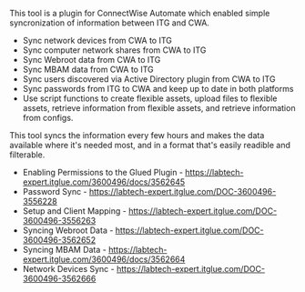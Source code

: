 This tool is a plugin for ConnectWise Automate which enabled simple syncronization of information between ITG and CWA. 
  - Sync network devices from CWA to ITG
  - Sync computer network shares from CWA to ITG
  - Sync Webroot data from CWA to ITG
  - Sync MBAM data from CWA to ITG
  - Sync users discovered via Active Directory plugin from CWA to ITG
  - Sync passwords from ITG to CWA and keep up to date in both platforms
  - Use script functions to create flexible assets, upload files to flexible assets, retrieve information from flexible assets, and retrieve information from configs.
  
This tool syncs the information every few hours and makes the data available where it's needed most, and in a format that's easily readible and filterable.

- Enabling Permissions to the Glued Plugin - https://labtech-expert.itglue.com/3600496/docs/3562645
- Password Sync - https://labtech-expert.itglue.com/DOC-3600496-3556228
- Setup and Client Mapping - https://labtech-expert.itglue.com/DOC-3600496-3556263
- Syncing Webroot Data - https://labtech-expert.itglue.com/DOC-3600496-3562652
- Syncing MBAM Data - https://labtech-expert.itglue.com/3600496/docs/3562664
- Network Devices Sync - https://labtech-expert.itglue.com/DOC-3600496-3562666
